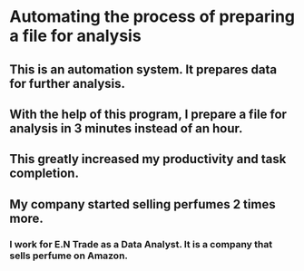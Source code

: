 # Automating the process of preparing a file for analysis

## This is an automation system. It prepares data for further analysis.
## With the help of this program, I prepare a file for analysis in 3 minutes instead of an hour.
## This greatly increased my productivity and task completion. 
## My company started selling perfumes 2 times more.

### I work for E.N Trade as a Data Analyst. It is a company that sells perfume on Amazon.